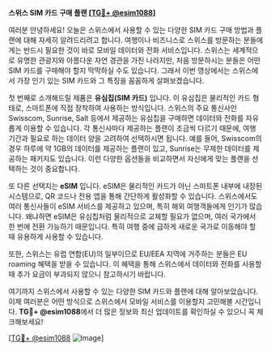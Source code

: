 **스위스 SIM 카드 구매 플랜 [[TG💪+ @esim1088](https://t.me/s/esim1088)]**

여러분 안녕하세요! 오늘은 스위스에서 사용할 수 있는 다양한 SIM 카드 구매 방법과 플랜에 대해 자세히 알려드리려고 합니다. 여행이나 비즈니스로 스위스를 방문하는 분들에게는 반드시 필요한 것이 바로 모바일 데이터와 전화 서비스입니다. 스위스는 세계적으로 유명한 관광지와 아름다운 자연 경관을 가진 나라지만, 처음 방문하시는 분들은 어떤 SIM 카드를 구매해야 할지 막막하실 수도 있습니다. 그래서 이번 영상에서는 스위스에서 가장 인기 있는 SIM 카드와 그 특징을 꼼꼼하게 살펴보겠습니다.

첫 번째로 소개해드릴 제품은 **유심칩(SIM 카드)** 입니다. 이 유심칩은 물리적인 카드 형태로, 스마트폰에 직접 장착하여 사용하는 방식입니다. 스위스의 주요 통신사인 Swisscom, Sunrise, Salt 등에서 제공하는 유심칩을 구매하면 데이터와 전화를 자유롭게 이용할 수 있습니다. 각 통신사마다 제공하는 플랜이 조금씩 다르기 때문에, 여행 기간과 필요로 하는 데이터 양을 고려하여 선택하시면 됩니다. 예를 들어, Swisscom의 경우 하루에 약 1GB의 데이터를 제공하는 플랜이 있고, Sunrise는 무제한 데이터를 제공하는 패키지도 있습니다. 이런 다양한 옵션들을 비교하면서 자신에게 맞는 플랜을 선택하는 것이 중요합니다.

또 다른 선택지는 **eSIM** 입니다. eSIM은 물리적인 카드가 아닌 스마트폰 내부에 내장된 시스템으로, QR 코드나 전용 앱을 통해 간단하게 활성화할 수 있습니다. 스위스에서도 여러 통신사들이 eSIM 서비스를 제공하고 있으며, 특히 해외 여행객들에게 인기가 많습니다. 왜냐하면 eSIM은 유심칩처럼 물리적으로 교체할 필요가 없으며, 여러 국가에서 한 번에 전환 가능하기 때문입니다. 특히 여행 중에 급하게 새로운 국가로 이동해야 할 때 유용하게 사용할 수 있습니다.

또한, 스위스는 유럽 연합(EU)의 일부이므로 EU/EEA 지역에 거주하는 분들은 EU roaming 혜택을 받을 수 있습니다. 이 혜택을 통해 스위스에서 데이터와 전화를 사용할 때 추가 요금이 부과되지 않으니 참고하시기 바랍니다.

여기까지 스위스에서 사용할 수 있는 다양한 SIM 카드와 플랜에 대해 알아보았습니다. 이제 여러분은 어떤 방식으로 스위스에서 모바일 서비스를 이용할지 고민해볼 시간입니다. **TG💪+ @esim1088**에서 더 많은 정보와 최신 업데이트를 확인하실 수 있으니 꼭 체크해보세요!

[[TG💪+ @esim1088](https://t.me/s/esim1088) ![Image](https://i.postimg.cc/Y0z9fWf4/image.png)]